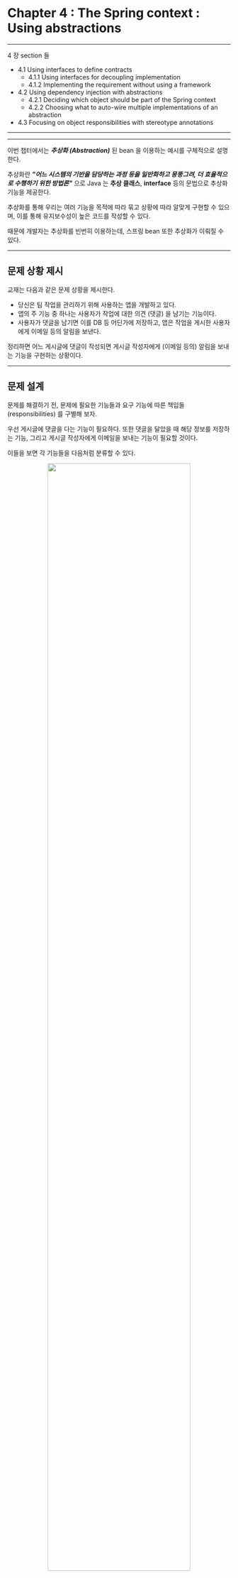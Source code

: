 
# Chapter 4 : The Spring context : Using abstractions

---

4 장 section 들

- 4.1 Using interfaces to define contracts
    - 4.1.1 Using interfaces for decoupling implementation
    - 4.1.2 Implementing the requirement without using a framework
- 4.2 Using dependency injection with abstractions
    - 4.2.1 Deciding which object should be part of the Spring context
    - 4.2.2 Choosing what to auto-wire multiple implementations of an abstraction
- 4.3 Focusing on object responsibilities with stereotype annotations

---



---

이번 챕터에서는 **_추상화 (Abstraction)_** 된 bean 을 이용하는 예시를 구체적으로 설명한다.

추상화란 **_"어느 시스템의 기반을 담당하는 과정 등을 일반화하고 뭉뚱그려, 더 효율적으로 수행하기 위한 방법론"_** 으로 Java 는 **추상 클래스**, **interface** 등의 문법으로 추상화 기능을 제공한다.

추상화를 통해 우리는 여러 기능을 목적에 따라 묶고 상황에 따라 알맞게 구현할 수 있으며, 이를 통해 유지보수성이 높은 코드를 작성할 수 있다.

때문에 개발자는 추상화를 빈번히 이용하는데, 스프링 bean 또한 추상화가 이뤄질 수 있다.

---

## 문제 상황 제시

교재는 다음과 같은 문제 상황을 제시한다.

- 당신은 팀 작업을 관리하기 위해 사용하는 앱을 개발하고 있다.
- 앱의 주 기능 중 하나는 사용자가 작업에 대한 의견 (댓글) 을 남기는 기능이다.
- 사용자가 댓글을 남기면 이를 DB 등 어딘가에 저장하고, 앱은 작업을 게시한 사용자에게 이메일 등의 알림을 보낸다.

정리하면 어느 게시글에 댓글이 작성되면 게시글 작성자에게 (이메일 등의) 알림을 보내는 기능을 구현하는 상황이다.

---

## 문제 설계

문제를 해결하기 전, 문제에 필요한 기능들과 요구 기능에 따른 책임들 (responsibilities) 를 구별해 보자.

우선 게시글에 댓글을 다는 기능이 필요하다. 또한 댓글을 달았을 때 해당 정보를 저장하는 기능, 그리고 게시글 작성자에게 이메일을 보내는 기능이 필요할 것이다.

이들을 보면 각 기능들을 다음처럼 분류할 수 있다.

<!-- responsibilities_1.png -->

<p align="center">
  <img src="../../images/chapter4/responsibilities_1.png" width=80% height=80%>
</p>

또한 생각해보면 우리는 **"댓글이 달렸을 때 DB 에 내용을 저장하고, 사용자에게 알림을 주고 싶으므로"** 아래와 같은 의존관계를 생각할 수 있다.

<!-- responsibilities_2.png -->

<p align="center">
  <img src="../../images/chapter4/responsibilities_2.png" width=80% height=80%>
</p>

그런데 현업 개발에서는 종종 **_어떤 기능의 필수 부가결한 코드, 논리 등_** 을 **_비즈니스 로직 (Business Logic)_** 이라 칭하고, 비즈니스 로직 등을 포함하여 **_사용자의 요구를 만족시키는 개체_** 를 **_서비스 (Service)_** 라고 부른다.

또한 실제 앱과 DB 사이에 존재하며, 앱의 데이터 CRUD 작업을 DB 에 전달할 수 있는 개체를 **_Repository_** 또는 **_DAO (Data Access Object)_**, 앱 외부와 통신하는 역할을 가진 개체를 **_Proxies_** 라 부른다.

때문에 이를 활용해 다이어그램을 현실에 가깝게 만들면 다음처럼 보일 수 있다.

<!-- responsibilities_3.png -->

<p align="center">
  <img src="../../images/chapter4/responsibilities_3.png" width=80% height=80%>
</p>

여기서 한번 생각해보자. 

`CommentRepository` 는 앱과 DB 사이에 존재해 필요한 기능을 `CommentService` 에 제공한다. 하지만 만약 우리가 사용하는 DB 가 바뀔 수 있고 심지어 DB 를 사용하지 않는다면 어떨까?

또한 문제 상황에서는 게시글 작성자에게 이메일 알림을 보내기로 했지만 문자 메시지, 혹은 다른 알림을 보낸다면 어떨까?

만약 우리가 위 다이어그램 그대로 구현을 마쳤다면, **각 요구상황에 맞춰 또다른 개체를 설계, 구현** 해야 한다.

때문에 우리는 추후 유지보수와 개발성을 생각해 `CommentRepository`, `CommentNotificationProxy` 의 책임을 한단계 추상화 한다.

<!-- responsibilities_4.png -->

<p align="center">
  <img src="../../images/chapter4/responsibilities_4.png" width=80% height=80%>
</p>

위 과정으로 우리는 기능 구현에 필요한 설계를 마쳤다. 마지막으로 하나 언급하지 않은 내용이 있는데, 바로 **댓글** 그 자체이다.

우리가 댓글을 작성할 때, `CommentService` 는 그 댓글의 내용이 담긴 어떤 개체를 Repository, Proxy 로 보내주어야 한다.

현업에서 이처럼 **_각 부품에게 정보를 제공하기 위한 개체_** 를 **_Model_** 또는 **_DTO (Data Transfer Object)_** 라 칭한다.

우리의 **댓글** 은 그 자체가 사용자의 로직에 관여하거나 하지 않고, 단지 `CommentService` 에서 `CommentRepository` 혹은 `CommentNotificationProxy` 로 전달될 뿐이므로 **Model** 로 분류할 수 있다.

이제 이에 따라서 모든 추상체와 구현체를 작성하면 아래와 같다.

```
without_spring
├── models
│   └── Comment.java
├── proxies
│   ├── CommentNotificationProxy.java
│   └── EmailCommentNotificationProxy.java
├── repositories
│   ├── CommentRepository.java
│   └── DBCommentRepository.java
├── services
│   └── CommentService.java
└── Main.java
```

<details><summary> 세부 코드</summary>

---

<details><summary> models/Comment.java</summary>

---

```java
package practice.without_spring.models;

public class Comment {
    private String author;
    private String text;

    public String getAuthor() {
        return author;
    }

    public void setAuthor(String author) {
        this.author = author;
    }

    public String getText() {
        return text;
    }

    public void setText(String text) {
        this.text = text;
    }
}
```

---

</details>

<details><summary> proxies</summary>

---

- `CommentNotificationProxy.java`

  ```java
  package practice.without_spring.proxies;

  import practice.without_spring.models.Comment;
  
  public interface CommentNotificationProxy {
    void sendComment(Comment comment);
  }
  ```

- `EmailCommentNotificationProxy.java`
  ```java
  package practice.without_spring.proxies;
  
  import practice.without_spring.models.Comment;
  
  public class EmailCommentNotificationProxy implements CommentNotificationProxy {
    @Override
    public void sendComment(Comment comment) {
      System.out.println("Sending notification for comment : " + comment.getText());
    }
  }
  ```

---

</details>

<details><summary> repositories</summary>

---

- CommentRepository

  ```java
  package practice.without_spring.repositories;
  
  import practice.without_spring.models.Comment;
  
  public interface CommentRepository {
      void storeComment(Comment comment);
  }
  ```

- DBCommentRepository

  ```java
  package practice.without_spring.repositories;
  
  import practice.without_spring.models.Comment;
  
  public class DBCommentRepository implements CommentRepository {
      @Override
      public void storeComment(Comment comment) {
          System.out.println("Storing comment : " + comment.getText());
      }
  }
  ```

---

</details>

<details><summary> services/CommentService.java</summary>

---

```java
package practice.without_spring.services;

import practice.without_spring.models.Comment;
import practice.without_spring.proxies.CommentNotificationProxy;
import practice.without_spring.repositories.CommentRepository;

public class CommentService {
    private final CommentRepository repo;
    private final CommentNotificationProxy notificationProxy;

    public CommentService(CommentRepository repo, CommentNotificationProxy notificationProxy) {
        this.repo              = repo;
        this.notificationProxy = notificationProxy;
    }

    public void publishComment(Comment comment) {
        repo.storeComment(comment);
        notificationProxy.sendComment(comment);
    }
}

```

---

</details>

---

</details>

세부 구현한 내용을 간단히 말하자면 각 작업이 수행될 때마다 콘솔 (`System.out`) 에 이를 출력하도록 만들었다.

그래서 아래처럼 실행하면 실행된 작업이 출력됨을 볼 수 있다.

```java
CommentRepository repo 
        = new DBCommentRepository();
CommentNotificationProxy notificationProxy 
        = new EmailCommentNotificationProxy();

CommentService service 
        = new CommentService(repo, notificationProxy);

Comment comment = new Comment();
comment.setAuthor("Anonymous");
comment.setText("My First Comment!");

service.publishComment(comment);
```
```
Storing comment : My First Comment!
Sending notification for comment : My First Comment!
```

---

## Spring 을 얹어보자

앞서 `CommentService` 를 인스턴스화 하는 부분을 다시 보자.

```java
CommentRepository repo 
        = new DBCommentRepository();
CommentNotificationProxy notificationProxy 
        = new EmailCommentNotificationProxy();

CommentService service 
        = new CommentService(repo, notificationProxy);
```

스프링을 이용하지 않으면 위처럼 우리가 직접 `repo` 와 `notificationProxy` 를 `CommentService` 의 생성자에 제공해야 한다.

이를 스프링을 이용해 바꿔보자.

편의를 위해 스테레오타입 어노테이션을 이용하자. 
```java
@Component
public class DBCommentRepository 
        implements CommentRepository {
    /* ... */
}
```
```java
@Component
public class EmailCommentNotificationProxy 
        implements CommentNotificationProxy {
    /* ... */
}
```
```java
@Component
public class CommentService {
    private final CommentRepository repo;
    private final CommentNotificationProxy notificationProxy;

    @Autowired
    public CommentService(
            CommentRepository repo, 
            CommentNotificationProxy notificationProxy
    ) {
        this.repo              = repo;
        this.notificationProxy = notificationProxy;
    }
    
    /* ... */
}
```
```java
@Configuration
@ComponentScan  
// If specific packages are not defined, 
// scanning will occur recursively 
// beginning with the package of the class 
// that declares this annotation.
public class Config {}
```

위 코드를 보면 한가지 눈에띄는 사항이 존재한다.

분명 우리는 `@Component` 어노테이션을 `DBCommentRepository`, `EmailCommentNotificationProxy` **구현체**에 붙였다.

하지만 `CommentService` 에는 `CommentRepository`, `CommentNotificationProxy` 를 이용해 `@Autowired` 가 사용됨을 볼 수 있다.

이처럼 사용해도 에러가 나지 않는 이유는 스프링이 bean wiring 을 진행할 때, 필요한 bean 의 타입을 추론하기 때문이다.

<!-- with_spring_1.png -->
<p align="center">
  <img src="../../images/chapter4/with_spring_1.png" width=80% height=80%>
</p>

즉, 우리가 평소 스프링이 없던것 처럼 개발해도 스프링은 똑똑하게 잘 알아들을 수 있다는 것이다.

때문에 위처럼 어노테이션을 붙인 후, 아래처럼 실행할 수 있다.

```java
var context
        = new AnnotationConfigApplicationContext(Config.class);

CommentService service 
        = context.getBean(CommentService.class);

Comment comment = new Comment();
comment.setAuthor("Anonymous");
comment.setText("Comment with Spring!");

service.publishComment(comment);
```
```
Storing comment : Comment with Spring!
Sending PUSH notification for comment : Comment with Spring!
```

물론 스프링 bean wiring 을 이용하는 것이기에, 만약 context 에 `CommentRepository` 등을 구현한 개체가 다수 존재하면 `@Primary`, `@Qualifier` 등을 이용해 명확히 지시해야 한다.

---

## `@Service`, `@Repository` 어노테이션

우리는 앞서 **'게시글에 댓글을 다는 기능'**, **'댓글의 정보를 저장하는 기능'** 등을 성격에 따라 **_Service_**, **_Repository_** 로 분류했다.

하지만 정작 우리가 스프링을 이용할 때는 `@Component` 어노테이션만 이용하였고, 이는 개발자의 의도가 감춰지는 결과로 이어질 수 있다.

스프링은 이를 위해 `@Service`, `@Repository` 등의 어노테이션을 제공한다.

이들은 모두 `@Component` 와 동일하게 스테레오타입 어노테이션들이고, 기본적으로 `@Component` 와 동일한 역할을 수행한다.

때문에 교재는 이들을 이용해 자신의 의도를 더 명확히 하는 것을 권장한다.

---

## Summary
- 추상화를 통해 기능을 구분짓는건 설계에 있어서 중요한 요소 중 하나이다.
- 스프링은 똑똑해서 추상화 된 bean 을 wiring 할 때, 적절히 추론하여 연결시켜 준다.
- 이전 bean wiring 에서와 동일하게, context 에 bean 이 많아질수록 `@Qualifier`, `@Primary` 를 잘 활용하자.
- 자신의 의도를 잘 나타낼 수 있도록 `@Service`, `@Repository` 어노테이션을 잘 활용하자.

